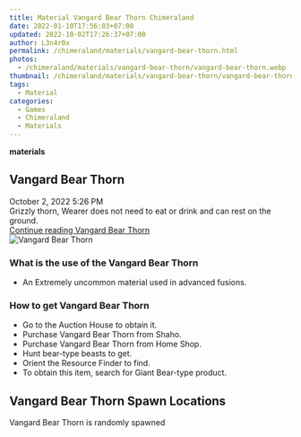 ```yaml
---
title: Material Vangard Bear Thorn Chimeraland
date: 2022-01-10T17:56:03+07:00
updated: 2022-10-02T17:26:37+07:00
author: L3n4r0x
permalink: /chimeraland/materials/vangard-bear-thorn.html
photos:
  - /chimeraland/materials/vangard-bear-thorn/vangard-bear-thorn.webp
thumbnail: /chimeraland/materials/vangard-bear-thorn/vangard-bear-thorn.webp
tags:
  - Material
categories:
  - Games
  - Chimeraland
  - Materials
---
```


<section id="bootstrap-wrapper">
  <link
    rel="stylesheet"
    href="https://cdn.statically.io/gh/dimaslanjaka/Web-Manajemen/40ac3225/css/bootstrap-4.5-wrapper.css"
  />
  <div
    class="row g-0 border rounded overflow-hidden flex-md-row mb-4 shadow-sm position-relative bg-light text-dark"
  >
    <div class="col p-4 d-flex flex-column position-static">
      <strong class="d-inline-block mb-2 text-success">materials</strong>
      <h2 class="mb-0">Vangard Bear Thorn</h2>
      <div class="mb-1 text-muted">October 2, 2022 5:26 PM</div>
      <div class="mb-2 border p-1">
        Grizzly thorn, Wearer does not need to eat or drink and can rest on the
        ground.
      </div>
      <a
        href="/chimeraland/materials/vangard-bear-thorn.html"
        class="stretched-link d-none"
        >Continue reading Vangard Bear Thorn</a
      >
    </div>
    <div class="col-auto d-none d-lg-block">
      <img
        src="/chimeraland/materials/vangard-bear-thorn/vangard-bear-thorn.webp"
        alt="Vangard Bear Thorn"
      />
    </div>
  </div>
  <div class="row bg-light text-dark">
    <div class="col-lg-6 col-12 mb-2">
      <div class="card">
        <div class="card-body">
          <h3 class="card-title">What is the use of the Vangard Bear Thorn</h3>
          <div class="card-text">
            <ul>
              <li>An Extremely uncommon material used in advanced fusions.</li>
            </ul>
          </div>
        </div>
      </div>
    </div>
    <div class="col-lg-6 col-12 mb-2">
      <div class="card">
        <div class="card-body">
          <h3 class="card-title">How to get Vangard Bear Thorn</h3>
          <div class="card-text">
            <ul>
              <li>Go to the Auction House to obtain it.</li>
              <li>Purchase Vangard Bear Thorn from Shaho.</li>
              <li>Purchase Vangard Bear Thorn from Home Shop.</li>
              <li>Hunt bear-type beasts to get.</li>
              <li>Orient the Resource Finder to find.</li>
              <li>To obtain this item, search for Giant Bear-type product.</li>
            </ul>
          </div>
        </div>
      </div>
    </div>
    <div class="col-12 mb-2">
      <h2>Vangard Bear Thorn Spawn Locations</h2>
      <p>Vangard Bear Thorn is randomly spawned</p>
    </div>
  </div>
</section>